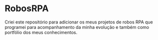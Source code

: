 # RobosRPA

Criei este repositório para adicionar os meus projetos de robos RPA que programei para acompanhamento da minha evolução e também como portfólio dos meus conhecimentos.
